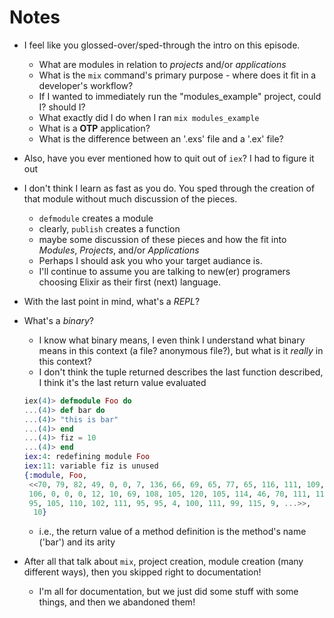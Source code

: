Notes
=====

* I feel like you glossed-over/sped-through the intro on this episode.
  * What are modules in relation to *projects* and/or *applications*
  * What is the ```mix``` command's primary purpose - where does it fit in a
    developer's workflow?
  * If I wanted to immediately run the "modules_example" project, could I?
    should I?
  * What exactly did I do when I ran ```mix modules_example```
  * What is a **OTP** application?
  * What is the difference between an '.exs' file and a '.ex' file?
* Also, have you ever mentioned how to quit out of ```iex```? I had to figure
  it out
* I don't think I learn as fast as you do. You sped through the creation of
  that module without much discussion of the pieces.
  * ```defmodule``` creates a module
  * clearly, ```publish``` creates a function
  * maybe some discussion of these pieces and how the fit into *Modules*,
    *Projects*, and/or *Applications*
  * Perhaps I should ask you who your target audiance is.
  * I'll continue to assume you are talking to new(er) programers choosing
    Elixir as their first (next) language.
* With the last point in mind, what's a *REPL*?
* What's a *binary*?
  * I know what binary means, I even think I understand what binary means in
    this context (a file? anonymous file?), but what is it *really* in this
    context?
  * I don't think the tuple returned describes the last function described, I
    think it's the last return value evaluated

  ```elixir
  iex(4)> defmodule Foo do
  ...(4)> def bar do
  ...(4)> "this is bar"
  ...(4)> end
  ...(4)> fiz = 10
  ...(4)> end
  iex:4: redefining module Foo
  iex:11: variable fiz is unused
  {:module, Foo,
   <<70, 79, 82, 49, 0, 0, 7, 136, 66, 69, 65, 77, 65, 116, 111, 109, 0, 0, 0,
   106, 0, 0, 0, 12, 10, 69, 108, 105, 120, 105, 114, 46, 70, 111, 111, 8, 95,
   95, 105, 110, 102, 111, 95, 95, 4, 100, 111, 99, 115, 9, ...>>,
    10}
  ```
  
  * i.e., the return value of a method definition is the method's name ('bar')
    and its arity
* After all that talk about ```mix```, project creation, module creation (many
  different ways), then you skipped right to documentation!
  * I'm all for documentation, but we just did some stuff with some things, and
    then we abandoned them!

